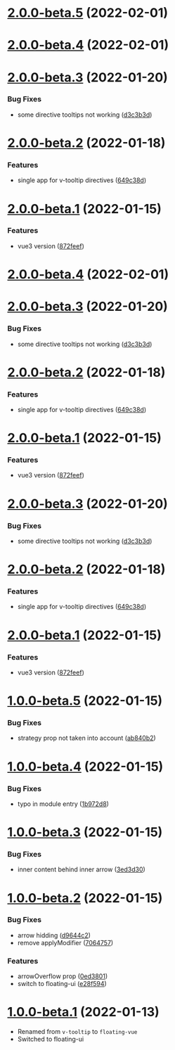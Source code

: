 # [2.0.0-beta.5](https://github.com/Akryum/v-tooltip/compare/v1.0.0-beta.7...v2.0.0-beta.5) (2022-02-01)



# [2.0.0-beta.4](https://github.com/Akryum/v-tooltip/compare/v1.0.0-beta.6...v2.0.0-beta.4) (2022-02-01)



# [2.0.0-beta.3](https://github.com/Akryum/v-tooltip/compare/v2.0.0-beta.2...v2.0.0-beta.3) (2022-01-20)


### Bug Fixes

* some directive tooltips not working ([d3c3b3d](https://github.com/Akryum/v-tooltip/commit/d3c3b3d2d2d0c0cff3d50a0f643b4a922314f0d9))



# [2.0.0-beta.2](https://github.com/Akryum/v-tooltip/compare/v2.0.0-beta.1...v2.0.0-beta.2) (2022-01-18)


### Features

* single app for v-tooltip directives ([649c38d](https://github.com/Akryum/v-tooltip/commit/649c38d650fe32a9f5433f9b0349fe6a588dde12))



# [2.0.0-beta.1](https://github.com/Akryum/v-tooltip/compare/v1.0.0-beta.5...v2.0.0-beta.1) (2022-01-15)


### Features

* vue3 version ([872feef](https://github.com/Akryum/v-tooltip/commit/872feef42f01e44ce522b960b8eaf973b43649a3))



# [2.0.0-beta.4](https://github.com/Akryum/v-tooltip/compare/v1.0.0-beta.6...v2.0.0-beta.4) (2022-02-01)



# [2.0.0-beta.3](https://github.com/Akryum/v-tooltip/compare/v2.0.0-beta.2...v2.0.0-beta.3) (2022-01-20)


### Bug Fixes

* some directive tooltips not working ([d3c3b3d](https://github.com/Akryum/v-tooltip/commit/d3c3b3d2d2d0c0cff3d50a0f643b4a922314f0d9))



# [2.0.0-beta.2](https://github.com/Akryum/v-tooltip/compare/v2.0.0-beta.1...v2.0.0-beta.2) (2022-01-18)


### Features

* single app for v-tooltip directives ([649c38d](https://github.com/Akryum/v-tooltip/commit/649c38d650fe32a9f5433f9b0349fe6a588dde12))



# [2.0.0-beta.1](https://github.com/Akryum/v-tooltip/compare/v1.0.0-beta.5...v2.0.0-beta.1) (2022-01-15)


### Features

* vue3 version ([872feef](https://github.com/Akryum/v-tooltip/commit/872feef42f01e44ce522b960b8eaf973b43649a3))



# [2.0.0-beta.3](https://github.com/Akryum/v-tooltip/compare/v2.0.0-beta.2...v2.0.0-beta.3) (2022-01-20)


### Bug Fixes

* some directive tooltips not working ([d3c3b3d](https://github.com/Akryum/v-tooltip/commit/d3c3b3d2d2d0c0cff3d50a0f643b4a922314f0d9))



# [2.0.0-beta.2](https://github.com/Akryum/v-tooltip/compare/v2.0.0-beta.1...v2.0.0-beta.2) (2022-01-18)


### Features

* single app for v-tooltip directives ([649c38d](https://github.com/Akryum/v-tooltip/commit/649c38d650fe32a9f5433f9b0349fe6a588dde12))



# [2.0.0-beta.1](https://github.com/Akryum/v-tooltip/compare/v1.0.0-beta.5...v2.0.0-beta.1) (2022-01-15)


### Features

* vue3 version ([872feef](https://github.com/Akryum/v-tooltip/commit/872feef42f01e44ce522b960b8eaf973b43649a3))



# [1.0.0-beta.5](https://github.com/Akryum/v-tooltip/compare/v1.0.0-beta.4...v1.0.0-beta.5) (2022-01-15)


### Bug Fixes

* strategy prop not taken into account ([ab840b2](https://github.com/Akryum/v-tooltip/commit/ab840b2c0ef78729455520fb988c8dc210b2a404))



# [1.0.0-beta.4](https://github.com/Akryum/v-tooltip/compare/v1.0.0-beta.3...v1.0.0-beta.4) (2022-01-15)


### Bug Fixes

* typo in module entry ([1b972d8](https://github.com/Akryum/v-tooltip/commit/1b972d8939aaf7851408f830966a23b4010789ce))



# [1.0.0-beta.3](https://github.com/Akryum/v-tooltip/compare/v1.0.0-beta.2...v1.0.0-beta.3) (2022-01-15)


### Bug Fixes

* inner content behind inner arrow ([3ed3d30](https://github.com/Akryum/v-tooltip/commit/3ed3d302a9c4ea5b32d88eba7d4acb9fb265e737))



# [1.0.0-beta.2](https://github.com/Akryum/v-tooltip/compare/v3.0.0-beta.20...v1.0.0-beta.2) (2022-01-15)


### Bug Fixes

* arrow hidding ([d9644c2](https://github.com/Akryum/v-tooltip/commit/d9644c2cd5f24188d72e9cfa6fd5d6030e5d0812))
* remove applyModifier ([7064757](https://github.com/Akryum/v-tooltip/commit/70647574b817db0bf0e58008efa3c1291f82fb35))


### Features

* arrowOverflow prop ([0ed3801](https://github.com/Akryum/v-tooltip/commit/0ed3801863b4654ef89d438ecb2b016fe6aad9ee))
* switch to floating-ui ([e28f594](https://github.com/Akryum/v-tooltip/commit/e28f5946c83904763b222cf9f6c7b56c4720f3e2))



# [1.0.0-beta.1](https://github.com/Akryum/v-tooltip/compare/v3.0.0-beta.19...v1.0.0-beta.1) (2022-01-13)

- Renamed from `v-tooltip` to `floating-vue`
- Switched to floating-ui
